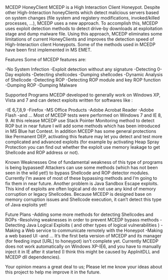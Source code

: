 MCEDP HoneyClient
MCEDP is a High Interaction Client Honeypot. Despite other High-Interaction honeyClients which detect malicious servers based on system changes (file system and registery modifications, invoked/killed processes, …), MCEDP uses a new approach. To accomplish this, MCEDP uses exploit detection methods to detect drive-by downloads at exploitation stage and dump malware file. Using this approach, MCEDP eliminates some limitations of current HoneyClients and improves the detection speed of High-Interaction client Honeypots. Some of the methods used in MCEDP have been first implemented in MS EMET.

  Features
Some of MCEDP features are:

-No System Infection
-Exploit detection without any signature
-Detecting 0-Day exploits
-Detecting shellcodes
-Dumping shellcodes
-Dynamic Analysis of Shellcode
-Detecting ROP
-Detecting ROP module and key ROP function
-Dumping ROP
-Dumping Malware

  Supported Programs
MCEDP developed to generally work on Windows XP, Vista and 7 and can detect exploits written for softwares like :

-IE 6,7,8,9
-Firefox
-MS Office Products
-Adobe Acrobat Reader
-Adobe Flash
-and …
Most of MCEDP tests were performed on Windows 7 and IE 8, 9. At this release MCEDP use Stack Pointer Monitoring method to detect ROP but in near future I will add some methods which has been introduced in MS Blue hat Contest. In addition MCEDP has some general protections like Permanent DEP, activating this feature may let you detect and test more complicated and advanced exploits (for example by activating Heap Spray Protection you can find out whether the exploit use memory leakage to get Shellcode and ROP address or not).

  Known Weaknesses
One of fundamental weakness of this type of programs is being bypassed! Attackers can use some methods (which has not been seen in the wild yet!) to bypass Shellcode and ROP detector modules. Currently I’m aware of most of these bypassing methods and I’m going to fix them in near future. Another problem is Java Sandbox Escape exploits. This kind of exploits are often logical and do not use any kind of memory corruption or legacy Shellcodes. Because MCEDP is designed base on memory corruption issues and Shellcode execution, it can’t detect this type of Java exploits yet!

  Future Plans
-Adding some more methods for detecting Shellcodes and ROPs
-Resolving weaknesses in order to prevent  MCEDP bypass methods
-Detecting Java Logical Exploits ( and other types of logical vulnerabilities )
-Making a Web service to communicate remotely with the Honeypot
-Making a web based UI
-and …
It’s the first beta version of MCEDP and its manager (for feeding input [URL] to honeypot) isn’t complete yet. Currently MCEDP does not work automatically on Windows XP-IE6, and you have to manually inject it in IE after it started (I think this might be caused by AppInitDLL and MCEDP dll dependencies).

Your opinion means a great deal to us; Please let me know your ideas about this project to help me improve it in the future.